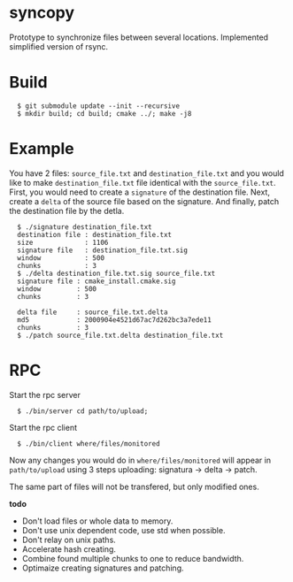 # syncopy

Prototype to synchronize files between several locations.
Implemented simplified version of rsync.

# Build

      $ git submodule update --init --recursive
      $ mkdir build; cd build; cmake ../; make -j8

# Example

You have 2 files: `source_file.txt` and `destination_file.txt` and you would like to make `destination_file.txt` file identical with the `source_file.txt`.
First, you would need to create a `signature` of the destination file.
Next, create a `delta` of the source file based on the signature.
And finally, patch the destination file by the detla.

      $ ./signature destination_file.txt
      destination file : destination_file.txt
      size             : 1106
      signature file   : destination_file.txt.sig
      window           : 500
      chunks           : 3
      $ ./delta destination_file.txt.sig source_file.txt
      signature file : cmake_install.cmake.sig
      window         : 500
      chunks         : 3

      delta file     : source_file.txt.delta
      md5            : 2000904e4521d67ac7d262bc3a7ede11
      chunks         : 3
      $ ./patch source_file.txt.delta destination_file.txt


# RPC
Start the rpc server

      $ ./bin/server cd path/to/upload; 

Start the rpc client

      $ ./bin/client where/files/monitored


Now any changes you would do in `where/files/monitored` will appear in `path/to/upload` using 3 steps uploading: signatura -> delta -> patch.

The same part of files will not be transfered, but only modified ones.


**todo**

- Don't load files or whole data to memory.
- Don't use unix dependent code, use std when possible.
- Don't relay on unix paths.
- Accelerate hash creating.
- Combine found multiple chunks to one to reduce bandwidth.
- Optimaize creating signatures and patching.


